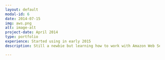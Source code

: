 ```yaml
---
layout: default
modal-id: 6
date: 2014-07-15
img: aws.png
alt: image-alt
project-date: April 2014
type: portfolio
experience: Started using in early 2015
description: Still a newbie but learning how to work with Amazon Web Services. I was given a 1000$ voucheur to learn and will spend 2015 working with this service.

---
```

